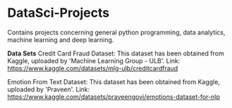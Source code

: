 # DataSci-Projects
Contains projects concerning general python programming, data analytics, machine learning and deep learning.

**Data Sets**
Credit Card Fraud Dataset: This dataset has been obtained from Kaggle, uploaded by 'Machine Learning Group - ULB'.  Link: https://www.kaggle.com/datasets/mlg-ulb/creditcardfraud

Emotion From Text Dataset: This dataset has been obtained from Kaggle, uploaded by 'Praveen'.  Link: https://www.kaggle.com/datasets/praveengovi/emotions-dataset-for-nlp  

